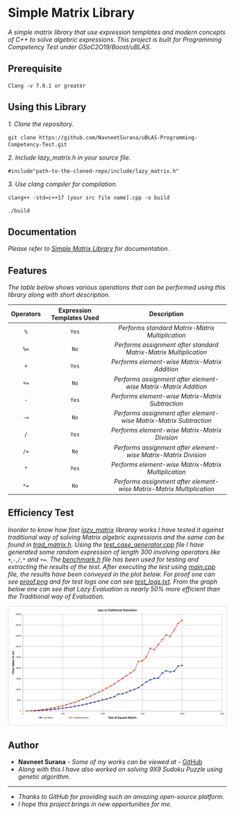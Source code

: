 
# Simple Matrix Library
 *A simple matrix library that use expression templates and modern concepts of C++ to solve algebric expressions. This project is built for Programming Competency Test under GSoC2O19/Boost/uBLAS.*
## Prerequisite

```
Clang -v 7.0.1 or greater
```

## Using this Library 

*1.  Clone the repository.*
```
git clone https://github.com/NavneetSurana/uBLAS-Programming-Competency-Test.git
```

*2.  Include lazy_matrix.h in your source file.*
```
#include"path-to-the-cloned-repo/include/lazy_matrix.h"
```

*3. Use clang compiler for compilation.*
```
clang++ -std=c++17 [your src file name].cpp -o build
```
```
./build
```

## Documentation

*Please refer to [Simple Matrix Library](https://navneetsurana.github.io/uBLAS-Programming-Competency-Test) for documentation.*

## Features

*The table below shows various operations that can be performed using this library along with short description.*

| Operators | Expression Templates Used|Description|
|:---:|:--------------------------:|:-----------:|
| `%`  |   `Yes` | *Performs standard Matrix-Matrix Multiplication*|
| `%=` |   `No`  | *Performs assignment after standard Matrix-Matrix Multiplication*|
| `+`  |   `Yes` | *Performs element-wise Matrix-Matrix Addition*|
| `+=` |   `No`  | *Performs assignment after element-wise Matrix-Matrix Addition*|
| `-`  |   `Yes` | *Performs element-wise Matrix-Matrix Subtraction*|
| `-=` |   `No`  | *Performs assignment after element-wise Matrix-Matrix Subtraction*|
| `/`  |   `Yes` | *Performs element-wise Matrix-Matrix Division*|
| `/=` |   `No`  | *Performs assignment after element-wise Matrix-Matrix Division*|
| `*`  |   `Yes` | *Performs element-wise Matrix-Matrix Multiplication*|
| `*=` |   `No`  | *Performs assignment after element-wise Matrix-Matrix Multiplication*|

## Efficiency Test

*Inorder to know how fast [lazy_matrix](include/lazy_matrix.h) libraray works I have tested it against traditional way of solving Matrix algebric expressions and the same can be found in [trad_matrix.h](include/trad_matrix.h). Using the [test_case_generator.cpp](src/test_case_generator.cpp) file I have generated some random expression of length 300 involving operators like `+`,`-`,`/`,`*` and  `+=`. The [benchmark.h](include/benchmark.h) file has been used for testing and extracting the results of the test. After executing the test using [main.cpp](src/main.cpp) file, the results have been conveyed in the plot below. For proof one can see [proof.png](other/proof.png) and for test logs one can see [test_logs.txt](other/test_logs.txt). From the graph below one can see that Lazy Evaluation is nearly 50% more efficient than the Traditional way of Evaluation.*

![Link Broken](other/graph.png)
## Author

* **Navneet Surana** - *Some of my works can be viewed at* - [GitHub](https://github.com/NavneetSurana)
* *Along with this I have also worked on solving 9X9 Sudoku Puzzle using genetic algorithm.*
---
* *Thanks to GitHub for providing such an amazing open-source platform.*
* *I hope this project brings in new opportunities for me.*

 



